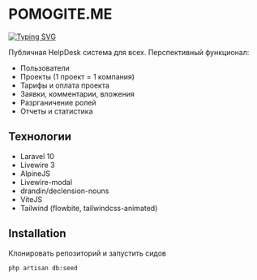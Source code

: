 # POMOGITE.ME

[![Typing SVG](https://readme-typing-svg.herokuapp.com?font=Fira+Code&weight=700&size=22&pause=1000&color=F72E2E&width=435&lines=PET+%D0%BF%D1%80%D0%BE%D0%B5%D0%BA%D1%82+%D0%90%D0%BB%D0%B5%D0%BA%D1%81%D0%B0%D0%BD%D0%B4%D1%80%D0%B0+%D0%90%D0%B1%D0%BE%D0%BB%D0%BC%D0%B0%D1%81%D0%BE%D0%B2%D0%B0)](https://git.io/typing-svg)

Публичная HelpDesk система для всех. Перспективный функционал:
- Пользователи
- Проекты (1 проект = 1 компания)
- Тарифы и оплата проекта
- Заявки, комментарии, вложения
- Разрганичение ролей
- Отчеты и статистика

## Технологии

- Laravel 10
- Livewire 3
- AlpineJS
- Livewire-modal
- drandin/declension-nouns
- ViteJS
- Tailwind (flowbite, tailwindcss-animated)

## Installation
Клонировать репозиторий и запустить сидов

```sh
php artisan db:seed
```
